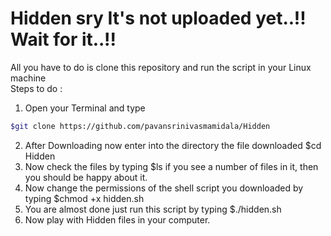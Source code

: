 # Hidden sry It's not uploaded yet..!! Wait for it..!!

All you have to do is clone this repository and run the script in your Linux machine  
Steps to do :
1) Open your Terminal and type 
```bash
$git clone https://github.com/pavansrinivasmamidala/Hidden   
```
2) After Downloading now enter into the directory the file downloaded $cd Hidden    
3) Now check the files by typing $ls if you see a number of files in it, then you should be happy about it.  
4) Now change the permissions of the shell script you downloaded by typing $chmod +x hidden.sh   
5) You are almost done just run this script by typing $./hidden.sh
6) Now play with Hidden files in your computer. 
